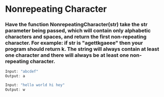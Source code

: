 # Nonrepeating Character

### Have the function NonrepeatingCharacter(str) take the str parameter being passed, which will contain only alphabetic characters and spaces, and return the first non-repeating character. For example: if str is "agettkgaeee" then your program should return k. The string will always contain at least one character and there will always be at least one non-repeating character.

```java
Input: "abcdef"
Output: a

Input: "hello world hi hey"
Output: w
```
